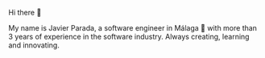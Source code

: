 Hi there 👋

My name is Javier Parada, a software engineer in Málaga 🌊 with more than 3 years of experience in the software industry. 
Always creating, learning and innovating.

